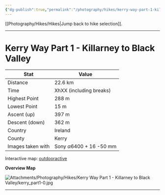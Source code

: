 ```yaml
---
{"dg-publish":true,"permalink":"/photography/hikes/kerry-way-part-1-killarney-to-black-valley/","hide":"true","updated":"2025-07-05T21:07:29.064+02:00"}
---
```


[[Photography/Hikes/Hikes\|Jump back to hike selection]].

---
# Kerry Way Part 1 - Killarney to Black Valley
 
| Stat              | Value                                |
| ----------------- | ------------------------------------ |
| Distance          | 22.6 km                              |
| Time              | XhXX (including breaks)              |
| Highest Point     | 288 m                                |
| Lowest Point      | 15 m                                 |
| Ascent (up)       | 397 m                                |
| Descent (down)    | 362 m                                |
| Country           | Ireland                              |
| County            | Kerry                                |
| Images taken with | Sony $\alpha\text{6400}$ + 16 -50 mm |

Interactive map: [outdooractive](https://www.outdooractive.com/en/route/hiking-trail/southwest-ireland/kerry-part-1-killarney-black-valley/318373588/?share=%7E3ixculg4%244osshygp)

**Overview Map**

![Attachments/Photography/Hikes/Kerry Way Part 1 - Killarney to Black Valley/kerry_part1-0.jpg](/img/user/Attachments/Photography/Hikes/Kerry%20Way%20Part%201%20-%20Killarney%20to%20Black%20Valley/kerry_part1-0.jpg)

---